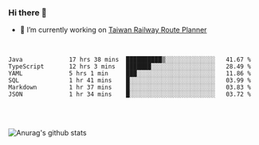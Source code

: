 ### Hi there 👋

- 🔭 I’m currently working on [Taiwan Railway Route Planner](https://github.com/Taiwan-Railway-Route-Planner)

<br/>

<!--START_SECTION:waka-->

```text
Java             17 hrs 38 mins  ██████████▒░░░░░░░░░░░░░░   41.67 %
TypeScript       12 hrs 3 mins   ███████░░░░░░░░░░░░░░░░░░   28.49 %
YAML             5 hrs 1 min     ███░░░░░░░░░░░░░░░░░░░░░░   11.86 %
SQL              1 hr 41 mins    █░░░░░░░░░░░░░░░░░░░░░░░░   03.99 %
Markdown         1 hr 37 mins    █░░░░░░░░░░░░░░░░░░░░░░░░   03.83 %
JSON             1 hr 34 mins    █░░░░░░░░░░░░░░░░░░░░░░░░   03.72 %
```

<!--END_SECTION:waka-->

<br/>
<br/>

![Anurag's github stats](https://github-readme-stats.vercel.app/api?username=DepickereSven&show_icons=true&theme=tokyonight)



<!--
**DepickereSven/DepickereSven** is a ✨ _special_ ✨ repository because its `README.md` (this file) appears on your GitHub profile.

Here are some ideas to get you started:

- 🔭 I’m currently working on ...
- 🌱 I’m currently learning ...
- 👯 I’m looking to collaborate on ...
- 🤔 I’m looking for help with ...
- 💬 Ask me about ...
- 📫 How to reach me: ...
- 😄 Pronouns: ...
- ⚡ Fun fact: ...
-->

